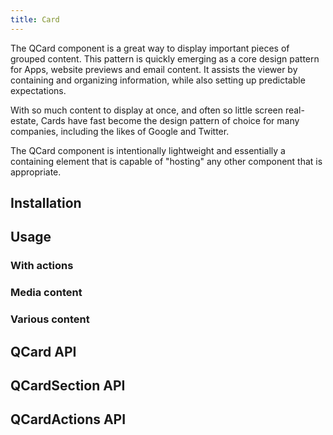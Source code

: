 ```yaml
---
title: Card
---
```


The QCard component is a great way to display important pieces of grouped content. This pattern is quickly emerging as a core design pattern for Apps, website previews and email content. It assists the viewer by containing and organizing information, while also setting up predictable expectations.

With so much content to display at once, and often so little screen real-estate, Cards have fast become the design pattern of choice for many companies, including the likes of Google and Twitter.

The QCard component is intentionally lightweight and essentially a containing element that is capable of "hosting" any other component that is appropriate.

## Installation
<doc-installation :components="['QCard', 'QCardSection', 'QCardActions']" />

## Usage
<doc-example title="Basic cards" file="QCard/Basic" />

### With actions
<doc-example title="Cards with actions" file="QCard/Actions" />

### Media content
<doc-example title="Cards with media content" file="QCard/Media" />

<doc-example title="Card with video" file="QCard/Video" />

<doc-example title="Card with parallax" file="QCard/Parallax" />

### Various content
<doc-example title="Various content" file="QCard/VariousContent" />

<doc-example title="Table" file="QCard/Table" />

<doc-example title="Tabs" file="QCard/Tabs" />

## QCard API
<doc-api file="QCard" />

## QCardSection API
<doc-api file="QCardSection" />

## QCardActions API
<doc-api file="QCardActions" />

